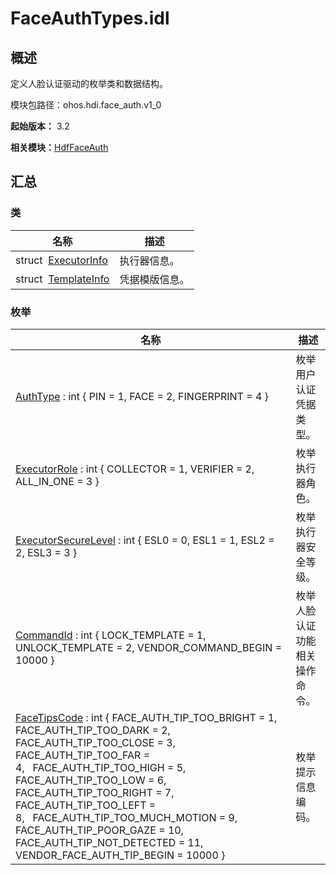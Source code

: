 # FaceAuthTypes.idl


## 概述

定义人脸认证驱动的枚举类和数据结构。

模块包路径：ohos.hdi.face_auth.v1_0

**起始版本：** 3.2

**相关模块：**[HdfFaceAuth](_hdf_face_auth_v10.md)


## 汇总


### 类

| 名称 | 描述 | 
| -------- | -------- |
| struct&nbsp;&nbsp;[ExecutorInfo](_executor_info_faceauth_v10.md) | 执行器信息。 | 
| struct&nbsp;&nbsp;[TemplateInfo](_template_info_faceauth_v10.md) | 凭据模版信息。 | 


### 枚举

| 名称 | 描述 | 
| -------- | -------- |
| [AuthType](_hdf_face_auth_v10.md#authtype) : int { PIN = 1, FACE = 2, FINGERPRINT = 4 } | 枚举用户认证凭据类型。 | 
| [ExecutorRole](_hdf_face_auth_v10.md#executorrole) : int { COLLECTOR = 1, VERIFIER = 2, ALL_IN_ONE = 3 } | 枚举执行器角色。 | 
| [ExecutorSecureLevel](_hdf_face_auth_v10.md#executorsecurelevel) : int { ESL0 = 0, ESL1 = 1, ESL2 = 2, ESL3 = 3 } | 枚举执行器安全等级。 | 
| [CommandId](_hdf_face_auth_v10.md#commandid) : int { LOCK_TEMPLATE = 1, UNLOCK_TEMPLATE = 2, VENDOR_COMMAND_BEGIN = 10000 } | 枚举人脸认证功能相关操作命令。 | 
| [FaceTipsCode](_hdf_face_auth_v10.md#facetipscode) : int { FACE_AUTH_TIP_TOO_BRIGHT = 1, FACE_AUTH_TIP_TOO_DARK = 2, FACE_AUTH_TIP_TOO_CLOSE = 3, FACE_AUTH_TIP_TOO_FAR = 4,&nbsp;&nbsp;&nbsp;FACE_AUTH_TIP_TOO_HIGH = 5, FACE_AUTH_TIP_TOO_LOW = 6, FACE_AUTH_TIP_TOO_RIGHT = 7, FACE_AUTH_TIP_TOO_LEFT = 8,&nbsp;&nbsp;&nbsp;FACE_AUTH_TIP_TOO_MUCH_MOTION = 9, FACE_AUTH_TIP_POOR_GAZE = 10, FACE_AUTH_TIP_NOT_DETECTED = 11, VENDOR_FACE_AUTH_TIP_BEGIN = 10000 } | 枚举提示信息编码。 | 
